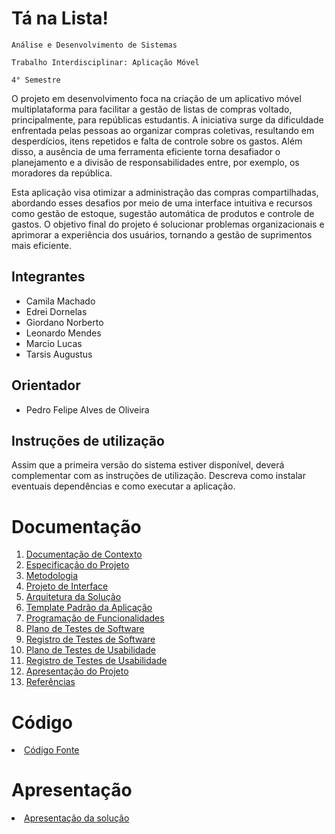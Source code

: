 # Tá na Lista!

`Análise e Desenvolvimento de Sistemas`

`Trabalho Interdisciplinar: Aplicação Móvel`

`4° Semestre`

O projeto em desenvolvimento foca na criação de um aplicativo móvel multiplataforma para facilitar a gestão de listas de compras voltado, principalmente, para repúblicas estudantis. A iniciativa surge da dificuldade enfrentada pelas pessoas ao organizar compras coletivas, resultando em desperdícios, itens repetidos e falta de controle sobre os gastos. Além disso, a ausência de uma ferramenta eficiente torna desafiador o planejamento e a divisão de responsabilidades entre, por exemplo, os moradores da república.

Esta aplicação visa otimizar a administração das compras compartilhadas, abordando esses desafios por meio de uma interface intuitiva e recursos como gestão de estoque, sugestão automática de produtos e controle de gastos. O objetivo final do projeto é solucionar problemas organizacionais e aprimorar a experiência dos usuários, tornando a gestão de suprimentos mais eficiente.

## Integrantes

* Camila Machado
* Edrei Dornelas
* Giordano Norberto
* Leonardo Mendes
* Marcio Lucas
* Tarsis Augustus
  
## Orientador

* Pedro Felipe Alves de Oliveira
  
## Instruções de utilização

Assim que a primeira versão do sistema estiver disponível, deverá complementar com as instruções de utilização. Descreva como instalar eventuais dependências e como executar a aplicação.

# Documentação

<ol>
<li><a href="docs/01-Documentação de Contexto.md"> Documentação de Contexto</a></li>
<li><a href="docs/02-Especificação do Projeto.md"> Especificação do Projeto</a></li>
<li><a href="docs/03-Metodologia.md"> Metodologia</a></li>
<li><a href="docs/04-Projeto de Interface.md"> Projeto de Interface</a></li>
<li><a href="docs/05-Arquitetura da Solução.md"> Arquitetura da Solução</a></li>
<li><a href="docs/06-Template Padrão da Aplicação.md"> Template Padrão da Aplicação</a></li>
<li><a href="docs/07-Programação de Funcionalidades.md"> Programação de Funcionalidades</a></li>
<li><a href="docs/08-Plano de Testes de Software.md"> Plano de Testes de Software</a></li>
<li><a href="docs/09-Registro de Testes de Software.md"> Registro de Testes de Software</a></li>
<li><a href="docs/10-Plano de Testes de Usabilidade.md"> Plano de Testes de Usabilidade</a></li>
<li><a href="docs/11-Registro de Testes de Usabilidade.md"> Registro de Testes de Usabilidade</a></li>
<li><a href="docs/12-Apresentação do Projeto.md"> Apresentação do Projeto</a></li>
<li><a href="docs/13-Referências.md"> Referências</a></li>
</ol>

# Código

<li><a href="src/README.md"> Código Fonte</a></li>

# Apresentação

<li><a href="presentation/README.md"> Apresentação da solução</a></li>
